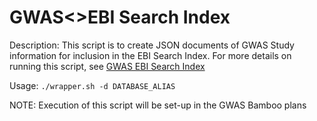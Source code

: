 # GWAS<>EBI Search Index

Description: 
This script is to create JSON documents of GWAS Study information for inclusion in the EBI Search Index. 
For more details on running this script, see [GWAS EBI Search Index](https://www.ebi.ac.uk/seqdb/confluence/display/GOCI/EBI+Search+Index)

Usage: 
`./wrapper.sh -d DATABASE_ALIAS`

NOTE: Execution of this script will be set-up in the GWAS Bamboo plans
